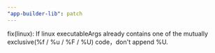 ```yaml
---
"app-builder-lib": patch
---
```


fix(linux): If linux executableArgs already contains one of the mutually exclusive(%f / %u / %F / %U) code，don't append %U.
